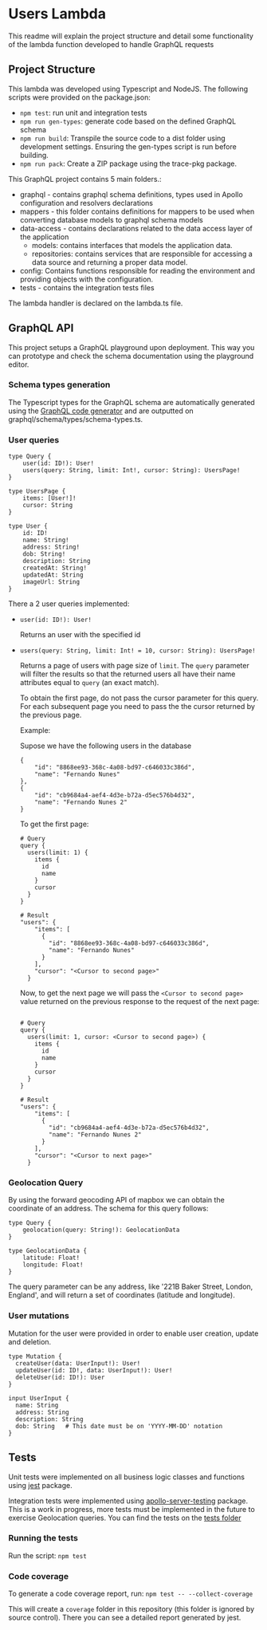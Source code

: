 # Users Lambda

This readme will explain the project structure and detail some functionality of the lambda function developed to handle GraphQL requests

## Project Structure

This lambda was developed using Typescript and NodeJS. The following scripts were provided on the package.json:

- `npm test`: run unit and integration tests
- `npm run gen-types`: generate code based on the defined GraphQL schema
- `npm run build`: Transpile the source code to a dist folder using development settings. Ensuring the gen-types script is run before building.
- `npm run pack`: Create a ZIP package using the trace-pkg package.

This GraphQL project contains 5 main folders.:

- graphql - contains graphql schema definitions, types used in Apollo configuration and resolvers declarations
- mappers - this folder contains definitions for mappers to be used when converting database models to graphql schema models
- data-access - contains declarations related to the data access layer of the application
  - models: contains interfaces that models the application data.
  - repositories: contains services that are responsible for accessing a data source and returning a proper data model.
- config: Contains functions responsible for reading the environment and providing objects with the configuration.
- tests - contains the integration tests files

The lambda handler is declared on the lambda.ts file.

## GraphQL API

This project setups a GraphQL playground upon deployment. This way you can prototype and check the schema documentation using the playground editor.

### Schema types generation

The Typescript types for the GraphQL schema are automatically generated using the [GraphQL code generator](https://www.graphql-code-generator.com/) and are outputted on graphql/schema/types/schema-types.ts.

### User queries

```
type Query {
    user(id: ID!): User!
    users(query: String, limit: Int!, cursor: String): UsersPage!
}

type UsersPage {
    items: [User!]!
    cursor: String
}

type User {
    id: ID!
    name: String!
    address: String!
    dob: String!
    description: String
    createdAt: String!
    updatedAt: String
    imageUrl: String
}
```

There a 2 user queries implemented:

- `user(id: ID!): User!`

  Returns an user with the specified id

- `users(query: String, limit: Int! = 10, cursor: String): UsersPage!`

  Returns a page of users with page size of `limit`. The `query` parameter will filter the results so that the returned users all have their name attributes equal to `query` (an exact match).

  To obtain the first page, do not pass the cursor parameter for this query. For each subsequent page you need to pass the the cursor returned by the previous page.

  Example:

  Supose we have the following users in the database

  ```
  {
      "id": "8868ee93-368c-4a08-bd97-c646033c386d",
      "name": "Fernando Nunes"
  },
  {
      "id": "cb9684a4-aef4-4d3e-b72a-d5ec576b4d32",
      "name": "Fernando Nunes 2"
  }
  ```

  To get the first page:

  ```
  # Query
  query {
    users(limit: 1) {
      items {
        id
        name
      }
      cursor
    }
  }

  # Result
  "users": {
      "items": [
        {
          "id": "8868ee93-368c-4a08-bd97-c646033c386d",
          "name": "Fernando Nunes"
        }
      ],
      "cursor": "<Cursor to second page>"
    }

  ```

  Now, to get the next page we will pass the `<Cursor to second page>` value returned on the previous response to the request of the next page:

  ```

  # Query
  query {
    users(limit: 1, cursor: <Cursor to second page>) {
      items {
        id
        name
      }
      cursor
    }
  }

  # Result
  "users": {
      "items": [
        {
          "id": "cb9684a4-aef4-4d3e-b72a-d5ec576b4d32",
          "name": "Fernando Nunes 2"
        }
      ],
      "cursor": "<Cursor to next page>"
    }

  ```

### Geolocation Query

By using the forward geocoding API of mapbox we can obtain the coordinate of an address. The schema for this query follows:

```
type Query {
    geolocation(query: String!): GeolocationData
}

type GeolocationData {
    latitude: Float!
    longitude: Float!
}

```

The query parameter can be any address, like '221B Baker Street, London, England', and will return a set of coordinates (latitude and longitude).

### User mutations

Mutation for the user were provided in order to enable user creation, update and deletion.

```
type Mutation {
  createUser(data: UserInput!): User!
  updateUser(id: ID!, data: UserInput!): User!
  deleteUser(id: ID!): User
}

input UserInput {
  name: String
  address: String
  description: String
  dob: String   # This date must be on 'YYYY-MM-DD' notation
}
```

## Tests

Unit tests were implemented on all business logic classes and functions using [jest](https://www.npmjs.com/package/jest) package.

Integration tests were implemented using [apollo-server-testing](https://www.npmjs.com/package/apollo-server-testing) package. This is a work in progress, more tests must be implemented in the future to exercise Geolocation queries.
You can find the tests on the [tests folder](./tests)

### Running the tests

Run the script: `npm test`

### Code coverage

To generate a code coverage report, run: `npm test -- --collect-coverage`

This will create a `coverage` folder in this repository (this folder is ignored by source control). There you can see a detailed report generated by jest.
